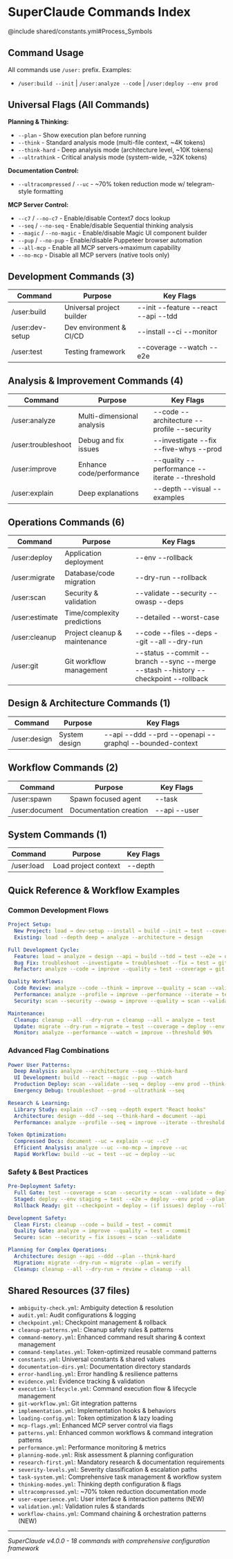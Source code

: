 # SuperClaude Commands Index

@include shared/constants.yml#Process_Symbols

## Command Usage
All commands use `/user:` prefix. Examples:
- `/user:build --init` | `/user:analyze --code` | `/user:deploy --env prod`

## Universal Flags (All Commands)

**Planning & Thinking:**
- `--plan` - Show execution plan before running
- `--think` - Standard analysis mode (multi-file context, ~4K tokens)
- `--think-hard` - Deep analysis mode (architecture level, ~10K tokens)
- `--ultrathink` - Critical analysis mode (system-wide, ~32K tokens)

**Documentation Control:**
- `--ultracompressed` / `--uc` - ~70% token reduction mode w/ telegram-style formatting

**MCP Server Control:**
- `--c7` / `--no-c7` - Enable/disable Context7 docs lookup
- `--seq` / `--no-seq` - Enable/disable Sequential thinking analysis
- `--magic` / `--no-magic` - Enable/disable Magic UI component builder
- `--pup` / `--no-pup` - Enable/disable Puppeteer browser automation
- `--all-mcp` - Enable all MCP servers→maximum capability
- `--no-mcp` - Disable all MCP servers (native tools only)

## Development Commands (3)
| Command | Purpose | Key Flags |
|---------|---------|-----------|
| /user:build | Universal project builder | --init --feature --react --api --tdd |
| /user:dev-setup | Dev environment & CI/CD | --install --ci --monitor |
| /user:test | Testing framework | --coverage --watch --e2e |

## Analysis & Improvement Commands (4)
| Command | Purpose | Key Flags |
|---------|---------|-----------|
| /user:analyze | Multi-dimensional analysis | --code --architecture --profile --security |
| /user:troubleshoot | Debug and fix issues | --investigate --fix --five-whys --prod |
| /user:improve | Enhance code/performance | --quality --performance --iterate --threshold |
| /user:explain | Deep explanations | --depth --visual --examples |

## Operations Commands (6)
| Command | Purpose | Key Flags |
|---------|---------|-----------|
| /user:deploy | Application deployment | --env --rollback |
| /user:migrate | Database/code migration | --dry-run --rollback |
| /user:scan | Security & validation | --validate --security --owasp --deps |
| /user:estimate | Time/complexity predictions | --detailed --worst-case |
| /user:cleanup | Project cleanup & maintenance | --code --files --deps --git --all --dry-run |
| /user:git | Git workflow management | --status --commit --branch --sync --merge --stash --history --checkpoint --rollback |

## Design & Architecture Commands (1)
| Command | Purpose | Key Flags |
|---------|---------|-----------|
| /user:design | System design | --api --ddd --prd --openapi --graphql --bounded-context |

## Workflow Commands (2)
| Command | Purpose | Key Flags |
|---------|---------|-----------|
| /user:spawn | Spawn focused agent | --task |
| /user:document | Documentation creation | --api --user |

## System Commands (1)
| Command | Purpose | Key Flags |
|---------|---------|-----------|
| /user:load | Load project context | --depth |

## Quick Reference & Workflow Examples

### Common Development Flows
```yaml
Project Setup:
  New Project: load → dev-setup --install → build --init → test --coverage
  Existing: load --depth deep → analyze --architecture → design

Full Development Cycle:
  Feature: load → analyze → design --api → build --tdd → test --e2e → deploy
  Bug Fix: troubleshoot --investigate → troubleshoot --fix → test → git --commit
  Refactor: analyze --code → improve --quality → test --coverage → git --commit

Quality Workflows:
  Code Review: analyze --code --think → improve --quality → scan --validate
  Performance: analyze --profile → improve --performance --iterate → test
  Security: scan --security --owasp → improve --quality → scan --validate

Maintenance:
  Cleanup: cleanup --all --dry-run → cleanup --all → analyze → test
  Update: migrate --dry-run → migrate → test --coverage → deploy --env staging
  Monitor: analyze --performance --watch → improve --threshold 90%
```

### Advanced Flag Combinations
```yaml
Power User Patterns:
  Deep Analysis: analyze --architecture --seq --think-hard
  UI Development: build --react --magic --pup --watch
  Production Deploy: scan --validate --seq → deploy --env prod --think-hard
  Emergency Debug: troubleshoot --prod --ultrathink --seq

Research & Learning:
  Library Study: explain --c7 --seq --depth expert "React hooks"
  Architecture: design --ddd --seq --think-hard → document --api
  Performance: analyze --profile --seq → improve --iterate --threshold 95%

Token Optimization:
  Compressed Docs: document --uc → explain --uc --c7
  Efficient Analysis: analyze --uc --no-mcp → improve --uc
  Rapid Workflow: build --uc → test --uc → deploy --uc
```

### Safety & Best Practices
```yaml
Pre-Deployment Safety:
  Full Gate: test --coverage → scan --security → scan --validate → deploy
  Staged: deploy --env staging → test --e2e → deploy --env prod --plan
  Rollback Ready: git --checkpoint → deploy → (if issues) deploy --rollback

Development Safety:
  Clean First: cleanup --code → build → test → commit
  Quality Gate: analyze → improve --quality → test → commit
  Secure: scan --security → fix issues → scan --validate

Planning for Complex Operations:
  Architecture: design --api --ddd --plan --think-hard
  Migration: migrate --dry-run → migrate --plan → verify
  Cleanup: cleanup --all --dry-run → review → cleanup --all
```

## Shared Resources (37 files)
- `ambiguity-check.yml`: Ambiguity detection & resolution
- `audit.yml`: Audit configurations & logging
- `checkpoint.yml`: Checkpoint management & rollback
- `cleanup-patterns.yml`: Cleanup safety rules & patterns
- `command-memory.yml`: Enhanced command result sharing & context management
- `command-templates.yml`: Token-optimized reusable command patterns
- `constants.yml`: Universal constants & shared values
- `documentation-dirs.yml`: Documentation directory standards
- `error-handling.yml`: Error handling & resilience patterns
- `evidence.yml`: Evidence tracking & validation
- `execution-lifecycle.yml`: Command execution flow & lifecycle management
- `git-workflow.yml`: Git integration patterns
- `implementation.yml`: Implementation hooks & behaviors
- `loading-config.yml`: Token optimization & lazy loading
- `mcp-flags.yml`: Enhanced MCP server control via flags
- `patterns.yml`: Enhanced common workflows & command integration patterns
- `performance.yml`: Performance monitoring & metrics
- `planning-mode.yml`: Risk assessment & planning configuration
- `research-first.yml`: Mandatory research & documentation requirements
- `severity-levels.yml`: Severity classification & escalation paths
- `task-system.yml`: Comprehensive task management & workflow system
- `thinking-modes.yml`: Thinking depth configuration & flags
- `ultracompressed.yml`: ~70% token reduction documentation mode
- `user-experience.yml`: User interface & interaction patterns (NEW)
- `validation.yml`: Validation rules & standards
- `workflow-chains.yml`: Command chaining & orchestration patterns (NEW)

---
*SuperClaude v4.0.0 - 18 commands with comprehensive configuration framework*
